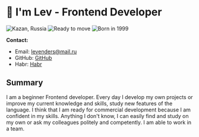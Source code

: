 # 👋 I'm Lev - Frontend Developer

![Kazan, Russia](https://img.shields.io/badge/Location-Kazan,%20Russia-blue)
![Ready to move](https://img.shields.io/badge/Status-Ready%20to%20move-green)
![Born in 1999](https://img.shields.io/badge/Born-1999-yellow)

**Contact:**
- Email: [levenders@mail.ru](levenders@mail.ru)
- GitHub: [GitHub](https://github.com/levenders)
- Habr: [Habr](https://career.habr.com/levenders)

## Summary
I am a beginner Frontend developer. Every day I develop my own projects or improve my current knowledge and skills, study new features of the language. I think that I am ready for commercial development because I am confident in my skills. Anything I don't know, I can easily find and study on my own or ask my colleagues politely and competently. I am able to work in a team.

